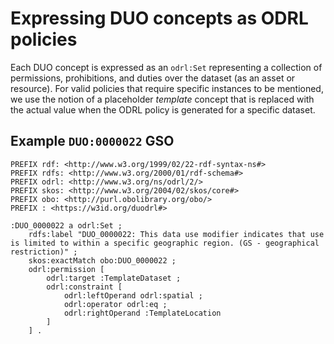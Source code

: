 # Expressing DUO concepts as ODRL policies

Each DUO concept is expressed as an `odrl:Set` representing a collection of permissions, prohibitions, and duties over the dataset (as an asset or resource). For valid policies that require specific instances to be mentioned, we use the notion of a placeholder _template_ concept that is replaced with the actual value when the ODRL policy is generated for a specific dataset.

## Example `DUO:0000022` GSO

```turtle
PREFIX rdf: <http://www.w3.org/1999/02/22-rdf-syntax-ns#>
PREFIX rdfs: <http://www.w3.org/2000/01/rdf-schema#>
PREFIX odrl: <http://www.w3.org/ns/odrl/2/>
PREFIX skos: <http://www.w3.org/2004/02/skos/core#>
PREFIX obo: <http://purl.obolibrary.org/obo/>
PREFIX : <https://w3id.org/duodrl#>

:DUO_0000022 a odrl:Set ;
    rdfs:label "DUO_0000022: This data use modifier indicates that use is limited to within a specific geographic region. (GS - geographical restriction)" ;
    skos:exactMatch obo:DUO_0000022 ;
    odrl:permission [
        odrl:target :TemplateDataset ;
        odrl:constraint [
            odrl:leftOperand odrl:spatial ;
            odrl:operator odrl:eq ;
            odrl:rightOperand :TemplateLocation
        ]
    ] .
```
